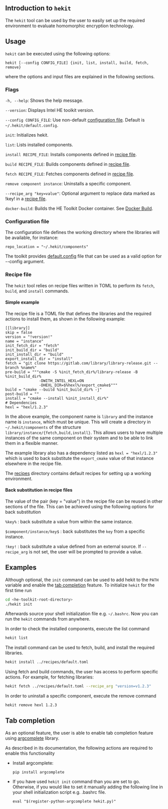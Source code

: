 ## Introduction to `hekit`
The `hekit` tool can be used by the user to easily set up the required
environment to evaluate homomorphic encryption technology.

## Usage
`hekit` can be executed using the following options:
```
hekit [--config CONFIG_FILE] {init, list, install, build, fetch, remove}
```
where the options and input files are explained in the following sections.

### Flags

`-h, --help`: Shows the help message.

`--version`: Displays Intel HE toolkit version.

`--config CONFIG_FILE`: Use non-default [configuration
file](#configuration-file).  Default is `~/.hekit/default.config`.

`init`: Initializes hekit.

`list`: Lists installed components.

`install RECIPE_FILE`: Installs components defined in [recipe
file](#recipe-file).

`build RECIPE_FILE`: Builds components defined in [recipe file](#recipe-file).

`fetch RECIPE_FILE`: Fetches components defined in [recipe file](#recipe-file).

`remove component instance`: Uninstalls a specific component.

`--recipe_arg "key=value"`: Optional argument to replace data marked as !key!
in a [recipe file](#recipe-file).

`docker-build`: Builds the HE Toolkit Docker container. See [Docker
Build](../docker/README.md).

### Configuration file

The configuration file defines the working directory where the libraries will
be available, for instance:
```
repo_location = "~/.hekit/components"
```
The toolkit provides [default.config](../default.config) file that can be used
as a valid option for --config argument.

### Recipe file
The `hekit` tool relies on recipe files written in TOML to perform its `fetch`,
`build`, and `install` commands.

#### Simple example
The recipe file is a TOML file that defines the libraries and the required
actions to install them, as shown in the following example:
```
[[library]]
skip = false
version = "!version!"
name = "instance"
init_fetch_dir = "fetch"
init_build_dir = "build"
init_install_dir = "build"
export_install_dir = "install"
fetch = "git clone https://gitlab.com/library/library-release.git --branch %name%"
pre-build = """cmake -S %init_fetch_dir%/library-release -B %init_build_dir%
               -DWITH_INTEL_HEXL=ON
               -DHEXL_DIR=$%hexl%/export_cmake$"""
build = "cmake --build %init_build_dir% -j"
post-build = ""
install = "cmake --install %init_install_dir%"
# Dependencies
hexl = "hexl/1.2.3"
```
In the above example, the component name is `library` and the instance name is
`instance`, which must be unique. This will create a directory in
`~/.hekit/components` of the structure
`library/instance/{fetch,build,install}`.  This allows users to have multiple
instances of the same component on their system and to be able to link them in
a flexible manner.

The example library also has a dependency listed as `hexl = "hexl/1.2.3"` which
is used to back substitute the `export_cmake` value of that instance elsewhere
in the recipe file.

The [recipes](../recipes/) directory contains default recipes for setting up a
working environment.

#### Back substitution in recipe files
The value of the pair (key = "value") in the recipe file can be reused in other
sections of the file. This can be achieved using the following options for back
substitution

`%key%` : back substitute a value from within the same instance.

`$component/instance/key$` : back substitutes the `key` from a specific instance.

`!key!` : back substitute a value defined from an external source. If
`--recipe_arg` is not set, the user will be prompted to provide a value.

## Examples

Although optional, the `init` command can be used to add hekit to the `PATH`
variable and enable the [tab completion](#tab-completion) feature.
To initialize `hekit` for the first time run
```bash
cd <he-toolkit-root-directory>
./hekit init
```
Afterwards source your shell initialization file e.g. `~/.bashrc`. Now you can
run the `hekit` commands from anywhere.

In order to check the installed components, execute the list command
```bash
hekit list
```

The install command can be used to fetch, build, and install the required
libraries.
```bash
hekit install ../recipes/default.toml
```

Using fetch and build commands, the user has access to perform specific
actions. For example, for fetching libraries:
```bash
hekit fetch ../recipes/default.toml --recipe_arg "version=v1.2.3"
```

In order to uninstall a specific component, execute the remove command
```bash
hekit remove hexl 1.2.3
```

## Tab completion
As an optional feature, the user is able to enable tab completion feature using
[argcomplete](https://kislyuk.github.io/argcomplete/) library.

As described in its documentation, the following actions are required to
enable this functionality
- Install argcomplete:
  ```
  pip install argcomplete
  ```

- If you have used `hekit init` command than you are set to go. Otherwise, if
  you would like to set it manually adding the following line in your shell
  initialization script e.g. .bashrc file.
  ```
  eval "$(register-python-argcomplete hekit.py)"
  ```
